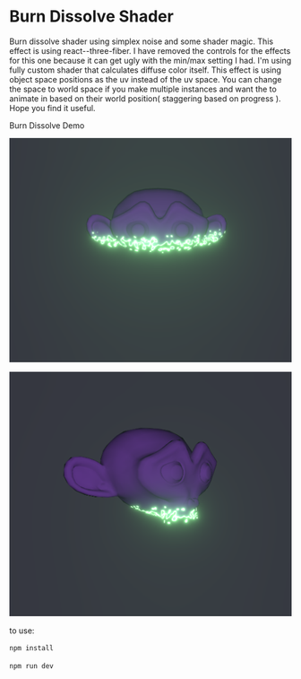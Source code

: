 # Burn Dissolve Shader
Burn dissolve shader using simplex noise and some shader magic. This effect is using react--three-fiber. I have removed the controls for the effects for this one because it can get ugly with the min/max setting I had. I'm using fully custom shader that calculates diffuse color itself. This effect is using object space positions as the uv instead of the uv space. You can change the space to world space if you make multiple instances and want the to animate in based on their world position( staggering based on progress ). Hope you find it useful.

Burn Dissolve Demo

![Burn dissolve front](https://github.com/otanodesignco/Burn-Dissolve/blob/main/burn2.png?raw=true)



![Burn dissolve profile view](https://github.com/otanodesignco/Burn-Dissolve/blob/main/burn1.png?raw=true)

to use:

```
npm install

npm run dev
```

